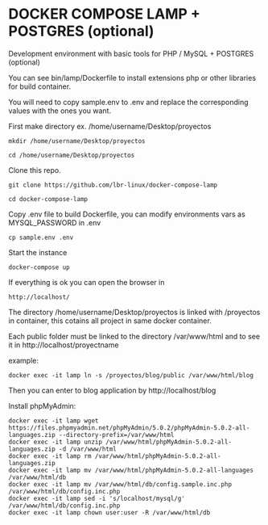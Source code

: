 # DOCKER COMPOSE LAMP + POSTGRES (optional)

Development environment with basic tools for PHP / MySQL + POSTGRES (optional)


You can see bin/lamp/Dockerfile to install extensions php or other libraries for build container.

You will need to copy sample.env to .env and replace the corresponding values ​​with the ones you want.

First make directory ex. /home/username/Desktop/proyectos 
```
mkdir /home/username/Desktop/proyectos
```

```
cd /home/username/Desktop/proyectos
```

Clone this repo.
```
git clone https://github.com/lbr-linux/docker-compose-lamp
```
```
cd docker-compose-lamp
```

Copy .env file to build Dockerfile, you can modify environments vars as MYSQL_PASSWORD in .env 

```
cp sample.env .env
```


Start the instance
```
docker-compose up
```

If everything is ok you can open the browser in
```
http://localhost/
```


The directory /home/username/Desktop/proyectos is linked with /proyectos in container, this cotains all project in same docker container.

Each public folder must be linked to the directory /var/www/html and to see it in http://localhost/proyectname

example: 

```
docker exec -it lamp ln -s /proyectos/blog/public /var/www/html/blog
```

Then you can enter to blog application by http://localhost/blog


Install phpMyAdmin:

```
docker exec -it lamp wget https://files.phpmyadmin.net/phpMyAdmin/5.0.2/phpMyAdmin-5.0.2-all-languages.zip --directory-prefix=/var/www/html
docker exec -it lamp unzip /var/www/html/phpMyAdmin-5.0.2-all-languages.zip -d /var/www/html
docker exec -it lamp rm /var/www/html/phpMyAdmin-5.0.2-all-languages.zip
docker exec -it lamp mv /var/www/html/phpMyAdmin-5.0.2-all-languages /var/www/html/db
docker exec -it lamp mv /var/www/html/db/config.sample.inc.php /var/www/html/db/config.inc.php
docker exec -it lamp sed -i 's/localhost/mysql/g' /var/www/html/db/config.inc.php
docker exec -it lamp chown user:user -R /var/www/html/db
```
